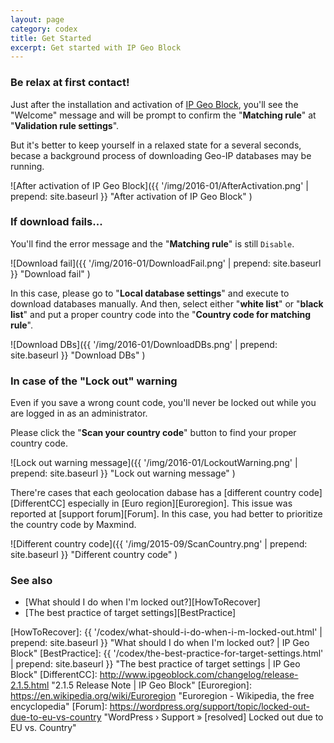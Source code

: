 ```yaml
---
layout: page
category: codex
title: Get Started
excerpt: Get started with IP Geo Block
---
```


### Be relax at first contact! ###

Just after the installation and activation of [IP Geo Block][IP-Geo-Block], 
you'll see the "Welcome" message and will be prompt to confirm the 
"**Matching rule**" at "**Validation rule settings**".

But it's better to keep yourself in a relaxed state for a several seconds, 
becase a background process of downloading Geo-IP databases may be running.

![After activation of IP Geo Block]({{ '/img/2016-01/AfterActivation.png' | prepend: site.baseurl }}
 "After activation of IP Geo Block"
)

### If download fails... ###

You'll find the error message and the "**Matching rule**" is still `Disable`.

![Download fail]({{ '/img/2016-01/DownloadFail.png' | prepend: site.baseurl }}
 "Download fail"
)

In this case, please go to "**Local database settings**" and execute to 
download databases manually. And then, select either "**white list**" or 
"**black list**" and put a proper country code into the "**Country code for 
matching rule**".

![Download DBs]({{ '/img/2016-01/DownloadDBs.png' | prepend: site.baseurl }}
 "Download DBs"
)

### In case of the "Lock out" warning ###

Even if you save a wrong count code, you'll never be locked out while you are 
logged in as an administrator.

Please click the "**Scan your country code**" button to find your proper 
country code.

![Lock out warning message]({{ '/img/2016-01/LockoutWarning.png' | prepend: site.baseurl }}
 "Lock out warning message"
)

There're cases that each geolocation dabase has a 
[different country code][DifferentCC] especially in 
[Euro region][Euroregion]. This issue was reported at [support forum][Forum].
In this case, you had better to prioritize the country code by Maxmind.

![Different country code]({{ '/img/2015-09/ScanCountry.png' | prepend: site.baseurl }}
 "Different country code"
)

### See also ###

- [What should I do when I'm locked out?][HowToRecover]
- [The best practice of target settings][BestPractice]

[IP-Geo-Block]: https://wordpress.org/plugins/ip-geo-block/ "WordPress › IP Geo Block « WordPress Plugins"
[HowToRecover]: {{ '/codex/what-should-i-do-when-i-m-locked-out.html' | prepend: site.baseurl }} "What should I do when I'm locked out? | IP Geo Block"
[BestPractice]: {{ '/codex/the-best-practice-for-target-settings.html' | prepend: site.baseurl }} "The best practice of target settings | IP Geo Block"
[DifferentCC]:  http://www.ipgeoblock.com/changelog/release-2.1.5.html "2.1.5 Release Note | IP Geo Block"
[Euroregion]:   https://en.wikipedia.org/wiki/Euroregion "Euroregion - Wikipedia, the free encyclopedia"
[Forum]:        https://wordpress.org/support/topic/locked-out-due-to-eu-vs-country "WordPress &#8250; Support &raquo; [resolved] Locked out due to EU vs. Country"
